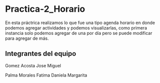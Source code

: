 # Practica-2_Horario

En esta práctrica realizamos lo que fue una tipo agenda horario en donde podemos agregar actividades y podemos visualizarlas, como primera instancia solo podemos agregar de una por día pero se puede modificar para agregar de más.

## Integrantes del equipo

Gomez Acosta Jose Miguel

Palma Morales Fatima Daniela Margarita
